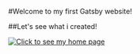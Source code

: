 #Welcome to my first Gatsby website!

##Let's see what i created!


[![Click to see my home page](/Users/janiat94/Desktop/devrix-img.png "Shiprock, New Mexico by Beau Rogers")](https://ibb.co/cDB8jyh)

